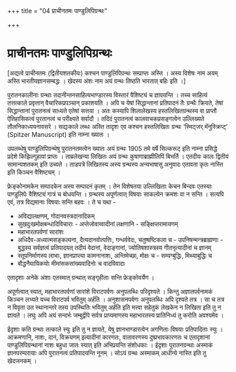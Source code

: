 +++
title = "04 प्राचीनतमः पाण्डुलिपिग्रन्थः"

+++
# प्राचीनतमः पाण्डुलिपिग्रन्थः

\[अद्यत्वे प्राचीनतमः (द्वितीयशतकीयः) कश्चन पाण्डुलिपिग्रन्थः सम्प्राप्तः अस्ति । अस्य विशेषः नाम अयम् अस्ति भारतीयज्ञानसम्बद्धः । खेदस्य अंशः नाम अयं ग्रन्थः तिष्ठति भारतात् बहिः इति ।\]

पुरातनकालीनाः ग्रन्थाः तदानीन्तनसाहित्यभाण्डारस्य विस्तारं वैशिष्ट्यं च ज्ञापयन्ति । तच्च साहित्यं तत्तत्काले प्रवृत्तान् वैचारिकप्रपञ्चान् प्रकाशयति । अपि च येषां सिद्धान्तानां प्रतिपादनं तैः ग्रन्थैः क्रियते, तेषां सिद्धान्तानां पुरातनत्वं साध्यते एतेषां सत्तया । अतः कस्यापि शिलालेखस्य हस्तलिखितग्रन्थस्य वा प्राप्तौ ऐतिहासिकत्वं पुरतानत्वं च परीक्ष्यते सर्वादौ । तदिदं पुरातनत्वं कालवाचकप्रसङ्गत्वेन उल्लिख्यते तौलनिकाध्ययनावसरे । सद्यःकाले लब्धः अस्ति तादृशः एव कश्चन हस्तलिखितः ग्रन्थः ‘स्मिट्जर् मॅनुस्क्रिप्ट्’ (Spitzer Manuscript) इति नाम्ना ख्यातः ।

उपलब्धेषु पाण्डुलिपिग्रन्थेषु पुरातनतमत्वेन ख्यातः अयं ग्रन्थः 1905 तमे वर्षे सिल्करूट् इति नाम्ना प्रसिद्धे प्रदेशे किझिल्गुहायां प्राप्तः । ताम्रलेखन्या लिखितः अयं ग्रन्थः कुषाणाब्राह्मीलिपिं बिभर्ति । एतदीयः कालः द्वितीयं सामान्यशतकम् इति उच्यते । ताडपत्रे लिखितस्य अस्य ग्रन्थस्य अन्यभाषासु अनुवादः एतावता कृतः नास्ति इति किञ्चन वैशिष्ट्यम् ।

फ्रेङ्कोनामकेन सम्पादकेन अस्य सम्पादनं कृतम् । तेन विशेषतया उल्लिखिताः केचन बिन्दवः एतस्याः पाण्डुलिपेः वैशिष्ट्यं गात्रं च बोधयन्ति । ग्रन्थस्य अपूर्णत्वात् विषयाः साकल्येन क्रमशः वा न सन्ति । सत्यपि एवं, तत्र विद्यमानाः विषयाः सन्ति बहवः । ते च यथा -

- अविद्यालक्षणम्, गोदानवस्त्रदानादिकम्
- सुखदुःखमोक्षबन्धादिविचाराः - अप्तेजोवाय्वादीनां लक्षणानि - सङ्क्षिप्तरामायणम्
- महाभारतपर्वणां सारांशः
- अधिदैव-अध्यात्मसङ्कल्पना, दैत्यदानवोत्पत्तिः, गन्धर्ववेदः, चतुष्षष्टिकला च - उपनिषन्मन्त्रब्राह्मणाः - बुद्धस्य सर्वज्ञत्वं प्रतिपादयत् तदीयं वेदानां, वेदाङ्गानां, ज्योतिषशास्त्रस्य
  गीतनृत्यादीनां च ज्ञानम्
- स्तूपनिर्माणस्य लाभाः, ज्ञानप्राप्त्या कामनानाशः, अन्तिमेच्छा, मोक्षः च - सम्यग्बुद्धिः, मिथ्याबुद्धिः च
- बौद्धनैयायिकयोः मीमांसकसांख्यवादिनोः च वादविवादाः

एतादृशाः अनेके अंशाः एतस्मात् ग्रन्थात् सङ्गृहीताः सन्ति फ्रेङ्कोवर्येण ।

अपूर्णत्वात् स्यात्, महाभारतपर्वणां सारांशे विराटपर्वणः अनुपलब्धिः परिदृश्यते । किन्तु अज्ञातपर्वनामकं किञ्चन लभ्यते यच्च विराटपर्व भवितुम् अर्हति । अनुशासनपर्वणः अनुपलब्धिः अपि दृश्यते तत्र । सा च तत्र न विवृता उत स्थानान्तरे तस्य उपस्थितिः भवितुम् अर्हति इति मत्त्वा सहेतुकं लेखकेन न लिखिता इति तु न ज्ञायते । लघुः अपि अयं सन्दर्भः जम्बुद्वीपे सर्वत्र प्राप्यमाणस्य महाभारतस्य प्रातिनिध्यं तु करोति अवश्यमेव ।

ईदृशाः कति ग्रन्थाः तत्काले स्युः इति तु न ज्ञायते, येषु ज्ञानभाण्डारत्वेन अगणिताः विषयाः प्रतिपादिताः स्युः । आक्रमणानि, नाशः, दानं, विक्रयणम् इत्यादीनां कारणतः, वातावरणस्य दुष्प्रभावकारणतः च एतादृशानां पाण्डुलिपिग्रन्थानां नाशः बहुधा जातः स्यात् इति अभिप्रयन्ति संशोधकाः । ईदृशाः पुरातनग्रन्थाः अस्माकं ज्ञानपरम्परायाः अपि पुरातनत्वं प्रतिपादयन्ति नूनम् । सोऽयं ग्रन्थः अस्माकम् आधीन्ये नास्ति इति तु खेदजनकम् ।


